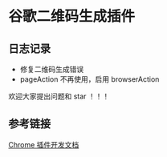 # 谷歌二维码生成插件

## 日志记录

+ 修复二维码生成错误
+ pageAction 不再使用，启用 browserAction

欢迎大家提出问题和 star ！！！

## 参考链接

[Chrome 插件开发文档](https://www.cnblogs.com/liuxianan/p/chrome-plugin-develop.html)
